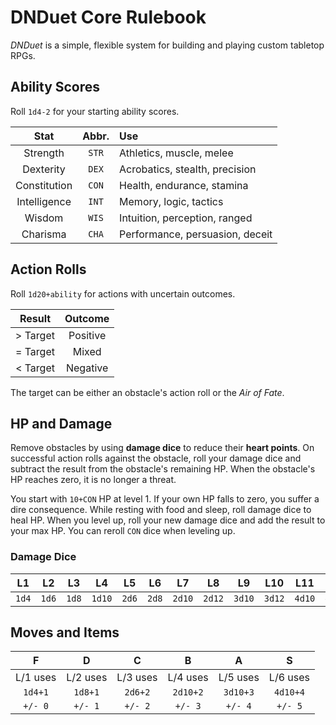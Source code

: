 # DNDuet Core Rulebook
_DNDuet_ is a simple, flexible system for building and playing custom tabletop RPGs.

## Ability Scores
Roll `1d4-2` for your starting ability scores.

| Stat | Abbr. | Use |
|:---:|:---:|:--- |
| Strength | `STR` | Athletics, muscle, melee |
| Dexterity | `DEX` | Acrobatics, stealth, precision |
| Constitution | `CON` | Health, endurance, stamina |
| Intelligence | `INT` | Memory, logic, tactics |
| Wisdom | `WIS` | Intuition, perception, ranged |
| Charisma | `CHA` | Performance, persuasion, deceit |

## Action Rolls
Roll `1d20+ability` for actions with uncertain outcomes.

| Result | Outcome |
|:---:|:---:|
| > Target | Positive |
| = Target | Mixed |
| < Target | Negative |

The target can be either an obstacle's action roll or the _Air of Fate_.

## HP and Damage
Remove obstacles by using **damage dice** to reduce their **heart points**. On successful action rolls against the obstacle, roll your damage dice and subtract the result from the obstacle's remaining HP. When the obstacle's HP reaches zero, it is no longer a threat.

You start with `10+CON` HP at level 1. If your own HP falls to zero, you suffer a dire consequence. While resting with food and sleep, roll damage dice to heal HP. When you level up, roll your new damage dice and add the result to your max HP. You can reroll `CON` dice when leveling up.

### Damage Dice
| L1 | L2 | L3 | L4 | L5 | L6 | L7 | L8 | L9 | L10 | L11 | L12 |
|:---:|:---:|:---:|:---:|:---:|:---:|:---:|:---:|:---:|:---:|:---:|:---:|
| `1d4` | `1d6` | `1d8` | `1d10` | `2d6` | `2d8` | `2d10` | `2d12` | `3d10` | `3d12` | `4d10` | `4d12` |

## Moves and Items
| F | D | C | B | A | S |
|:---:|:---:|:---:|:---:|:---:|:---:|
| L/1 uses | L/2 uses | L/3 uses | L/4 uses | L/5 uses | L/6 uses |
| `1d4+1` | `1d8+1` | `2d6+2` | `2d10+2` | `3d10+3` | `4d10+4` |
| `+/- 0` | `+/- 1` | `+/- 2` | `+/- 3` | `+/- 4` | `+/- 5` |
